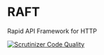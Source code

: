# RAFT
Rapid API Framework for HTTP

[![Scrutinizer Code Quality](https://scrutinizer-ci.com/g/evilwalrus/RAFT/badges/quality-score.png?b=master)](https://scrutinizer-ci.com/g/evilwalrus/RAFT/?branch=master)
